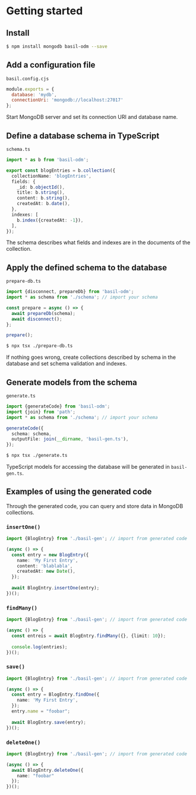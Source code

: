 # Getting started

## Install

```bash
$ npm install mongodb basil-odm --save
```

## Add a configuration file

`basil.config.cjs`

```javascript
module.exports = {
  database: 'mydb',
  connectionUri: 'mongodb://localhost:27017'
};
```

Start MongoDB server and set its connection URI and database name.

## Define a database schema in TypeScript

`schema.ts`

```typescript
import * as b from 'basil-odm';

export const blogEntries = b.collection({
  collectionName: 'blogEntries',
  fields: {
    _id: b.objectId(),
    title: b.string(),
    content: b.string(),
    createdAt: b.date(),
  },
  indexes: [
    b.index({createdAt: -1}),
  ],
});
```

The schema describes what fields and indexes are in the documents of the collection.

## Apply the defined schema to the database

`prepare-db.ts`

```typescript
import {disconnect, prepareDb} from 'basil-odm';
import * as schema from './schema'; // import your schema

const prepare = async () => {
  await prepareDb(schema);
  await disconnect();
};

prepare();
```

```bash
$ npx tsx ./prepare-db.ts
```

If nothing goes wrong, create  collections described by schema in the database and set schema validation and indexes.

## Generate models from the schema

`generate.ts`

```typescript
import {generateCode} from 'basil-odm';
import {join} from 'path';
import * as schema from './schema'; // import your schema

generateCode({
  schema: schema,
  outputFile: join(__dirname, 'basil-gen.ts'),
});
```

```bash
$ npx tsx ./generate.ts
```

TypeScript models for accessing the database will be generated in `basil-gen.ts`.

## Examples of using the generated code

Through the generated code, you can query and store data in MongoDB collections.

### `insertOne()`

```typescript
import {BlogEntry} from './basil-gen'; // import from generated code

(async () => {
  const entry = new BlogEntry({
    name: 'My First Entry',
    content: 'blablabla',
    createdAt: new Date(),
  });
  
  await BlogEntry.insertOne(entry);
})();
```

### `findMany()`

```typescript
import {BlogEntry} from './basil-gen'; // import from generated code

(async () => {
  const entreis = await BlogEntry.findMany({}, {limit: 10});
  
  console.log(entries);
})();
```

### `save()`

```typescript
import {BlogEntry} from './basil-gen'; // import from generated code

(async () => {
  const entry = BlogEntry.findOne({
    name: 'My First Entry',
  });
  entry.name = "foobar";
  
  await BlogEntry.save(entry);
})();
```

### `deleteOne()`

```typescript
import {BlogEntry} from './basil-gen'; // import from generated code

(async () => {
  await BlogEntry.deleteOne({
    name: "foobar"
  });
})();
```
